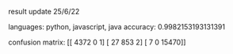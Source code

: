 result update 25/6/22

languages: python, javascript, java
accuracy: 0.9982153193131391

confusion matrix:
[[ 4372     0     1]
 [   27   853     2]
 [    7     0 15470]]
